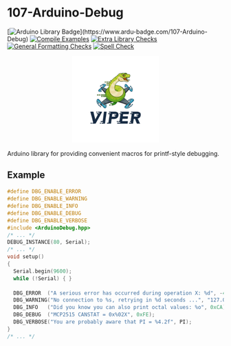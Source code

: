 107-Arduino-Debug
=================
[![Arduino Library Badge](https://www.ardu-badge.com/badge/107-Arduino-Debug.svg?)](https://www.ardu-badge.com/107-Arduino-Debug)
[![Compile Examples](https://github.com/107-systems/107-Arduino-Debug/workflows/Compile%20Examples/badge.svg)](https://github.com/107-systems/107-Arduino-Debug/actions?workflow=Compile+Examples)
[![Extra Library Checks](https://github.com/107-systems/107-Arduino-Debug/workflows/Extra%20Library%20Checks/badge.svg)](https://github.com/107-systems/107-Arduino-Debug/actions?workflow=Extra+Library+Checks)
[![General Formatting Checks](https://github.com/107-systems/107-Arduino-Debug/workflows/General%20Formatting%20Checks/badge.svg)](https://github.com/107-systems/107-Arduino-Debug/actions?workflow=General+Formatting+Checks)
[![Spell Check](https://github.com/107-systems/107-Arduino-Debug/workflows/Spell%20Check/badge.svg)](https://github.com/107-systems/107-Arduino-Debug/actions?workflow=Spell+Check)

<p align="center">
  <a href="https://github.com/107-systems/Viper-Firmware"><img src="https://github.com/107-systems/.github/raw/main/logo/viper.jpg" width="40%"></a>
</p>

Arduino library for providing convenient macros for printf-style debugging.

## Example
```C++
#define DBG_ENABLE_ERROR
#define DBG_ENABLE_WARNING
#define DBG_ENABLE_INFO
#define DBG_ENABLE_DEBUG
#define DBG_ENABLE_VERBOSE
#include <ArduinoDebug.hpp>
/* ... */
DEBUG_INSTANCE(80, Serial);
/* ... */
void setup()
{
  Serial.begin(9600);
  while (!Serial) { }

  DBG_ERROR  ("A serious error has occurred during operation X: %d", -42);
  DBG_WARNING("No connection to %s, retrying in %d seconds ...", "127.0.0.1", 5);
  DBG_INFO   ("Did you know you can also print octal values: %o", 0xCA);
  DBG_DEBUG  ("MCP2515 CANSTAT = 0x%02X", 0xFE);
  DBG_VERBOSE("You are probably aware that PI = %4.2f", PI);
}
/* ... */
```
